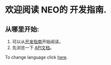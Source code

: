 # 欢迎阅读 NEO的 **开发指南**.

## 从哪里开始:

1. 可以从[开发指南](articles/introduction.md)开始阅读。
2. 先浏览一下 [API文档](api/index.md)。

To change language click [here](language.md).
